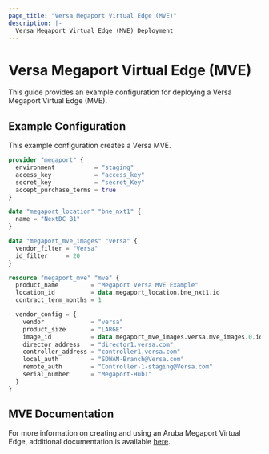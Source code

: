 ```yaml
---
page_title: "Versa Megaport Virtual Edge (MVE)"
description: |-
  Versa Megaport Virtual Edge (MVE) Deployment
---
```


# Versa Megaport Virtual Edge (MVE)

This guide provides an example configuration for deploying a Versa Megaport Virtual Edge (MVE).

## Example Configuration

This example configuration creates a Versa MVE.

```terraform
provider "megaport" {
  environment           = "staging"
  access_key            = "access_key"
  secret_key            = "secret_Key"
  accept_purchase_terms = true
}

data "megaport_location" "bne_nxt1" {
  name = "NextDC B1"
}

data "megaport_mve_images" "versa" {
  vendor_filter = "Versa"
  id_filter     = 20
}

resource "megaport_mve" "mve" {
  product_name         = "Megaport Versa MVE Example"
  location_id          = data.megaport_location.bne_nxt1.id
  contract_term_months = 1

  vendor_config = {
    vendor             = "versa"
    product_size       = "LARGE"
    image_id           = data.megaport_mve_images.versa.mve_images.0.id
    director_address   = "director1.versa.com"
    controller_address = "controller1.versa.com"
    local_auth         = "SDWAN-Branch@Versa.com"
    remote_auth        = "Controller-1-staging@Versa.com"
    serial_number      = "Megaport-Hub1"
  }
}
```

## MVE Documentation

For more information on creating and using an Aruba Megaport Virtual Edge, additional documentation is available [here](https://docs.megaport.com/mve/).